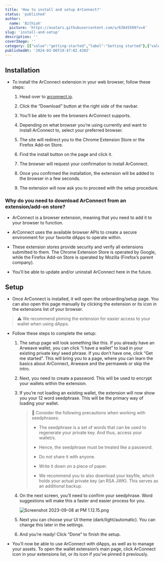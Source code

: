```yaml
---
title: 'How to install and setup ArConnect?'
status: 'published'
author:
  name: 'Bithiah'
  picture: 'https://avatars.githubusercontent.com/u/63845509?v=4'
slug: 'install-and-setup'
description: ''
coverImage: ''
category: [{"value":"getting-started","label":"Getting started"},{"value":"pinned","label":"Pinned"}]
publishedAt: '2024-03-06T19:47:02.430Z'
---
```


## Installation

- To install the ArConnect extension in your web browser, follow these steps:

    1. Head over to [arconnect.io](https://arconnect.io?utm_source=ArConnect+Knowledgebase+Docs&utm_medium=Doc+Page&utm_campaign=ArConnect+Knowledge+Base&utm_id=ArConnect+Knowledgebase).

    2. Click the “Download” button at the right side of the navbar.

    3. You’ll be able to see the browsers ArConnect supports.

    4. Depending on what browser you’re using currently and want to install ArConnect to, select your preferred browser.

    5. The site will redirect you to the Chrome Extension Store or the Firefox Add-on Store.

    6. Find the install button on the page and click it.

    7. The browser will request your confirmation to install ArConnect.

    8. Once you confirmed the installation, the extension will be added to the browser in a few seconds.

    9. The extension will now ask you to proceed with the setup procedure.

    <!-- -->

### Why do you need to download ArConnect from an extension/add-on store?

- ArConnect is a browser extension, meaning that you need to add it to your browser to function.

- ArConnect uses the available browser APIs to create a secure environment for your favorite dApps to operate within.

- These extension stores provide security and verify all extensions submitted to them. The Chrome Extension Store is operated by Google, while the Firefox Add-on Store is operated by Mozilla (Firefox’s parent company).

- You’ll be able to update and/or uninstall ArConnect here in the future.

## Setup

- Once ArConnect is installed, it will open the onboarding/setup page. You can also open this page manually by clicking the extension or its icon in the extensions list of your browser.

> ⚠️ We recommend pinning the extension for easier access to your wallet when using dApps.

- Follow these steps to complete the setup:

    1. The setup page will look something like this. If you already have an Arweave wallet, you can click “I have a wallet” to load in your existing private key/ seed phrase. If you don’t have one, click “Get me started”. This will bring you to a page, where you can learn the basics about ArConnect, Arweave and the permaweb or skip the intro.

    2. Next, you need to create a password. This will be used to encrypt your wallets within the extension.

    3. If you’re not loading an existing wallet, the extension will now show you your 12 word seedphrase. This will be the primary way of loading your wallet.

        > 🚨 Consider the following precautions when working with seedphrases:
        > 
        > - The seedphrase is a set of words that can be used to regenerate your private key. And thus, access your wallet/s.
        > 
        > - Hence, the seedphrase must be treated like a password.
        > 
        > - Do not share it with anyone.
        > 
        > - Write it down on a piece of paper.
        > 
        > - We recommend you to also download your keyfile, which holds your actual private key (an RSA JWK). This serves as an additional backup.
        > 
        > 
        > <!-- -->

    4. On the next screen, you’ll need to confirm your seedphrase. Word suggestions will make this a faster and easier process for you.

        ![Screenshot 2023-09-08 at PM 1.12.15.png](https://prod-files-secure.s3.us-west-2.amazonaws.com/214b193d-892f-4984-8407-7fdc084a4309/76c99ebe-714e-457b-a97c-dfd9010b31b7/Screenshot_2023-09-08_at_PM_1.12.15.png)

    5. Next you can choose your UI theme (dark/light/automatic). You can change this later in the settings.

    6. And you’re ready! Click “Done” to finish the setup.

    <!-- -->

- You’ll now be able to use ArConnect with dApps, as well as to manage your assets. To open the wallet extension’s main page, click ArConnect icon in your extensions list, or its icon if you’ve pinned it previously.


